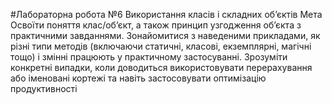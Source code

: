 #Лабораторна робота №6 Використання класів і складних об’єктів
Мета
Освоїти поняття клас/об’єкт, а також принцип узгодження об’єкта з практичними завданнями.
Зонайомитися з наведеними прикладами, як різні типи методів (включаючи статичні, класові,
екземплярні, магічні тощо) і змінні працюють у практичному застосуванні. Зрозуміти конкретні
випадки, коли доводиться використовувати перерахування або іменовані кортежі та навіть
застосовувати оптимізацію продуктивності
